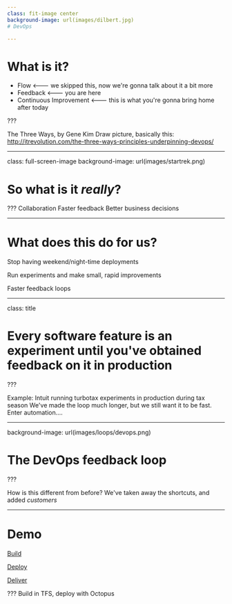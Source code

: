 ```yaml
---
class: fit-image center
background-image: url(images/dilbert.jpg)
# DevOps

---
```


# What is it?

- Flow                   <--- we skipped this, now we're gonna talk about it a bit more
- Feedback               <--- you are here
- Continuous Improvement <--- this is what you're gonna bring home after today

???

The Three Ways, by Gene Kim
Draw picture, basically this: http://itrevolution.com/the-three-ways-principles-underpinning-devops/

---
class: full-screen-image
background-image: url(images/startrek.png)

# So what is it _really_?

???
Collaboration
Faster feedback
Better business decisions

---

# What does this do for us?
Stop having weekend/night-time deployments

Run experiments and make small, rapid improvements

Faster feedback loops

---
class: title

# Every software feature is an experiment until you've obtained feedback on it in production

???

Example: Intuit running turbotax experiments in production during tax season
We've made the loop much longer, but we still want it to be fast. Enter automation....

---
background-image: url(images/loops/devops.png)

# The DevOps feedback loop

???

How is this different from before? We've taken away the shortcuts, and added *customers*

---

# Demo

<a href="https://centare.visualstudio.com/QACampCalculator/QACampCalculator%20Team/_build" target="_blank">Build</a>

<a href="https://centare.visualstudio.com/QACampCalculator/QACampCalculator%20Team/_apps/hub/ms.vss-releaseManagement-web.hub-explorer" target="_blank">Deploy</a>

<a href="https://qacamp2016calculator.blob.core.windows.net/releases/drop/demo/Calculator/bin/Release/Calculator.exe" target="_blank">Deliver</a>


???
Build in TFS, deploy with Octopus
